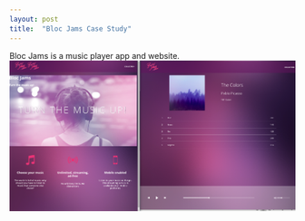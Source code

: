 ```yaml
---
layout: post
title:  "Bloc Jams Case Study"
---
```


Bloc Jams is a music player app and website.
![Bloc Jams](/images/blocjams_3.png)
